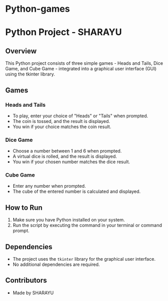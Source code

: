 # Python-games
# Python Project - SHARAYU

## Overview
This Python project consists of three simple games - Heads and Tails, Dice Game, and Cube Game - integrated into a graphical user interface (GUI) using the tkinter library.

## Games

### Heads and Tails
- To play, enter your choice of "Heads" or "Tails" when prompted.
- The coin is tossed, and the result is displayed.
- You win if your choice matches the coin result.

### Dice Game
- Choose a number between 1 and 6 when prompted.
- A virtual dice is rolled, and the result is displayed.
- You win if your chosen number matches the dice result.

### Cube Game
- Enter any number when prompted.
- The cube of the entered number is calculated and displayed.

## How to Run
1. Make sure you have Python installed on your system.
2. Run the script by executing the command in your terminal or command prompt.

## Dependencies
- The project uses the `tkinter` library for the graphical user interface.
- No additional dependencies are required.

## Contributors
- Made by SHARAYU

